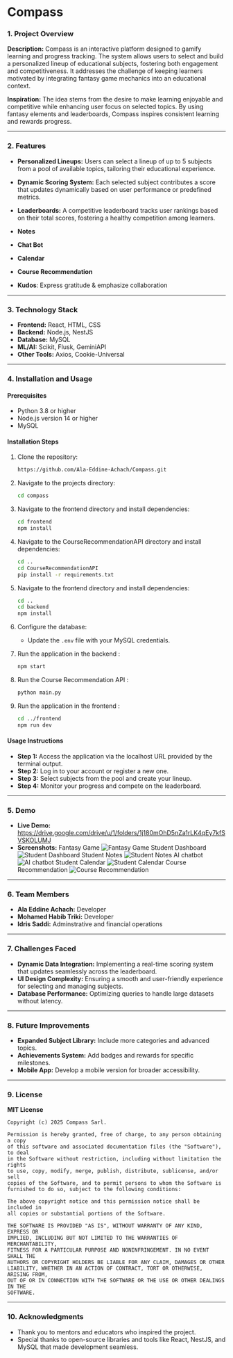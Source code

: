 
# Compass


### 1. Project Overview

**Description:** Compass is an interactive platform designed to gamify learning and progress tracking. The system allows users to select and build a personalized lineup of educational subjects, fostering both engagement and competitiveness. It addresses the challenge of keeping learners motivated by integrating fantasy game mechanics into an educational context.

**Inspiration:** The idea stems from the desire to make learning enjoyable and competitive while enhancing user focus on selected topics. By using fantasy elements and leaderboards, Compass inspires consistent learning and rewards progress.

----------

### 2. Features

-   **Personalized Lineups:** Users can select a lineup of up to 5 subjects from a pool of available topics, tailoring their educational experience.
    
-   **Dynamic Scoring System:** Each selected subject contributes a score that updates dynamically based on user performance or predefined metrics.
    
-   **Leaderboards:** A competitive leaderboard tracks user rankings based on their total scores, fostering a healthy competition among learners.

-   **Notes**
-   **Chat Bot**
-   **Calendar**
-   **Course Recommendation**
-   **Kudos**: Express gratitude & emphasize collaboration

    

----------

### 3. Technology Stack

-   **Frontend:** React, HTML, CSS
-   **Backend:** Node.js, NestJS
-   **Database:** MySQL
-   **ML/AI:** Scikit, Flusk, GeminiAPI
-   **Other Tools:** Axios, Cookie-Universal

----------

### 4. Installation and Usage

#### Prerequisites

-   Python 3.8 or higher
-   Node.js version 14 or higher
-   MySQL

#### Installation Steps

1.  Clone the repository:
    
    ```bash
    https://github.com/Ala-Eddine-Achach/Compass.git
    
    ```
    
2.  Navigate to the projects directory:
    
    ```bash
    cd compass
    
    ```
3.  Navigate to the frontend directory and install dependencies:
    
    ```bash
    cd frontend
    npm install
    
    ```
4.  Navigate to the CourseRecommendationAPI directory and install dependencies:
    
    ```bash
    cd ..
    cd CourseRecommendationAPI
    pip install -r requirements.txt
    
    ```
    
5.  Navigate to the frontend directory and install dependencies:
    
    ```bash
    cd ..
    cd backend
    npm install
    
    ```
    
6.  Configure the database:
    
    -   Update the `.env` file with your MySQL credentials.
7.  Run the application in the backend :
    
    ```bash
    npm start
    
    ```
8.  Run the Course Recommendation API :
    
    ```bash
    python main.py
    
    ```
    
9.  Run the application in the frontend :
     ```bash
    cd ../frontend
    npm run dev 
    ```
#### Usage Instructions

-   **Step 1:** Access the application via the localhost URL provided by the terminal output.
-   **Step 2:** Log in to your account or register a new one.
-   **Step 3:** Select subjects from the pool and create your lineup.
-   **Step 4:** Monitor your progress and compete on the leaderboard.

----------

### 5. Demo

-   **Live Demo:** https://drive.google.com/drive/u/1/folders/1j180mOhD5nZa1rLK4qEy7kfSVSKOLUMJ
-   **Screenshots:** 
Fantasy Game
![Fantasy Game](https://scontent.fnbe1-2.fna.fbcdn.net/v/t1.15752-9/473678997_922467080032123_4769312862370105754_n.png?_nc_cat=105&ccb=1-7&_nc_sid=9f807c&_nc_ohc=qmb__WCw6dQQ7kNvgFcfPvV&_nc_zt=23&_nc_ht=scontent.fnbe1-2.fna&oh=03_Q7cD1gE2Wq3r3Wu_XmCtlqgmPTNp6RbmXaXkKyd7Kmw2oor9Lg&oe=67B4119A)
Student Dashboard
![Student Dashboard](https://scontent.fnbe1-2.fna.fbcdn.net/v/t1.15752-9/472997005_916064074069458_7209054672870499327_n.png?_nc_cat=100&ccb=1-7&_nc_sid=9f807c&_nc_ohc=qX0LQ4YdeQsQ7kNvgGgpeDK&_nc_zt=23&_nc_ht=scontent.fnbe1-2.fna&oh=03_Q7cD1gF1Q9gUszb_AklU6Pj12082GGq3LlD4pfPe4uGJo1GoEw&oe=67B4035E)
Student Notes
![Student Notes](https://scontent.fnbe1-2.fna.fbcdn.net/v/t1.15752-9/473103459_1121232879734719_4050297342697330755_n.png?_nc_cat=108&ccb=1-7&_nc_sid=9f807c&_nc_ohc=iCuzrS0v8OwQ7kNvgEhc5RW&_nc_zt=23&_nc_ht=scontent.fnbe1-2.fna&oh=03_Q7cD1gEjjF7zxAeg-Xe4sKoREEErKQMkHylY-wrYEmaU7G2A2A&oe=67B4084D)
AI chatbot 
![AI chatbot](https://scontent.fnbe1-2.fna.fbcdn.net/v/t1.15752-9/473450482_1784716848929787_8871146819436950441_n.png?_nc_cat=109&ccb=1-7&_nc_sid=9f807c&_nc_ohc=OVK7sNyU5jkQ7kNvgGgsmZb&_nc_zt=23&_nc_ht=scontent.fnbe1-2.fna&oh=03_Q7cD1gE8-hP16eRu8DL7bwos2yPnIX4Ihtyatv3KZXQjsnAwbw&oe=67B3FDB2)
Student Calendar
![Student Calendar](https://scontent.fnbe1-2.fna.fbcdn.net/v/t1.15752-9/473258498_1672358397034772_1391793804125370478_n.png?_nc_cat=105&ccb=1-7&_nc_sid=9f807c&_nc_ohc=ItUNBBSl2PYQ7kNvgFoluM7&_nc_zt=23&_nc_ht=scontent.fnbe1-2.fna&oh=03_Q7cD1gHCf3PX1O_SB2DLXHEiq2Z4zrWpJkIqJJDoTOXg6MWjZg&oe=67B3F294)
Course Recommendation
![Course Recommendation](https://github.com/user-attachments/assets/2887024e-e3a3-4093-a749-7b61d7dca336)
----------

### 6. Team Members

-   **Ala Eddine Achach:** Developer
-   **Mohamed Habib Triki:** Developer
-   **Idris Saddi:** Adminstrative and financial operations

----------

### 7. Challenges Faced

-   **Dynamic Data Integration:** Implementing a real-time scoring system that updates seamlessly across the leaderboard.
-   **UI Design Complexity:** Ensuring a smooth and user-friendly experience for selecting and managing subjects.
-   **Database Performance:** Optimizing queries to handle large datasets without latency.

----------

### 8. Future Improvements

-   **Expanded Subject Library:** Include more categories and advanced topics.
-   **Achievements System:** Add badges and rewards for specific milestones.
-   **Mobile App:** Develop a mobile version for broader accessibility.

----------

### 9. License

**MIT License**

```
Copyright (c) 2025 Compass Sarl.

Permission is hereby granted, free of charge, to any person obtaining a copy
of this software and associated documentation files (the "Software"), to deal
in the Software without restriction, including without limitation the rights
to use, copy, modify, merge, publish, distribute, sublicense, and/or sell
copies of the Software, and to permit persons to whom the Software is
furnished to do so, subject to the following conditions:

The above copyright notice and this permission notice shall be included in
all copies or substantial portions of the Software.

THE SOFTWARE IS PROVIDED "AS IS", WITHOUT WARRANTY OF ANY KIND, EXPRESS OR
IMPLIED, INCLUDING BUT NOT LIMITED TO THE WARRANTIES OF MERCHANTABILITY,
FITNESS FOR A PARTICULAR PURPOSE AND NONINFRINGEMENT. IN NO EVENT SHALL THE
AUTHORS OR COPYRIGHT HOLDERS BE LIABLE FOR ANY CLAIM, DAMAGES OR OTHER
LIABILITY, WHETHER IN AN ACTION OF CONTRACT, TORT OR OTHERWISE, ARISING FROM,
OUT OF OR IN CONNECTION WITH THE SOFTWARE OR THE USE OR OTHER DEALINGS IN THE
SOFTWARE.

```

----------

### 10. Acknowledgments

-   Thank you to mentors and educators who inspired the project.
-   Special thanks to open-source libraries and tools like React, NestJS, and MySQL that made development seamless.
